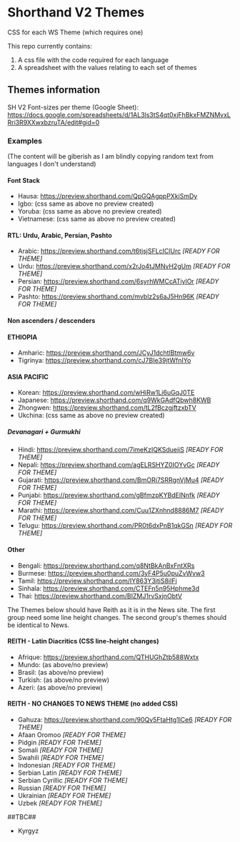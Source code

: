 # Shorthand V2 Themes

CSS for each WS Theme (which requires one)

This repo currently contains:
1. A css file with the code required for each language
2. A spreadsheet with the values relating to each set of themes


## Themes information

SH V2 Font-sizes per theme (Google Sheet):
https://docs.google.com/spreadsheets/d/1AL3ls3tS4qt0xjFhBkxFMZNMvxLRri3R9XXwxbzruTA/edit#gid=0

### Examples
(The content will be giberish as I am blindly copying random text from languages I don't understand)


#### Font Stack

- Hausa: https://preview.shorthand.com/QpGQAgppPXkiSmDy
- Igbo: (css same as above no preview created)
- Yoruba: (css same as above no preview created)
- Vietnamese: (css same as above no preview created)

#### RTL: Urdu, Arabic, Persian, Pashto
- Arabic: https://preview.shorthand.com/t6tjsjSFLcIClUrc *[READY FOR THEME]*
- Urdu: https://preview.shorthand.com/x2rJo4tJMNvH2gUm *[READY FOR THEME]*
- Persian: https://preview.shorthand.com/6syrhWMCcATiylOr *[READY FOR THEME]*
- Pashto: https://preview.shorthand.com/mvblz2s6aJ5Hn96K *[READY FOR THEME]*

#### Non ascenders / descenders

#### ETHIOPIA
- Amharic: https://preview.shorthand.com/JCyJ1dchtlBtmw6v
- Tigrinya: https://preview.shorthand.com/cJ7BIe39jtWfnIYo

#### ASIA PACIFIC
- Korean: https://preview.shorthand.com/wHiRw1Li6uGqJ0TE
- Japanese: https://preview.shorthand.com/q9WkGAdfQbwh8KWB
- Zhongwen: https://preview.shorthand.com/tL2fBczgjftzxbTV
- Ukchina: (css same as above no preview created)

##### Devanagari + Gurmukhi

- Hindi: https://preview.shorthand.com/7imeKzIQKSdueiiS *[READY FOR THEME]*
- Nepali: https://preview.shorthand.com/agELRSHYZ0IOYvGc *[READY FOR THEME]*
- Gujarati: https://preview.shorthand.com/BmORj7SRRgnVjMu4 *[READY FOR THEME]*
- Punjabi: https://preview.shorthand.com/gBfmzpKYBdEINnfk *[READY FOR THEME]*
- Marathi: https://preview.shorthand.com/Cuu1ZXnhnd8886M7 *[READY FOR THEME]*
- Telugu: https://preview.shorthand.com/PR0t6dxPnB1qkGSn *[READY FOR THEME]*

#### Other

- Bengali: https://preview.shorthand.com/q8NtBkAnBxFntXRs
- Burmese: https://preview.shorthand.com/3yF4P5u0puZvWvw3
- Tamil: https://preview.shorthand.com/IY863Y3itiS8iIFi
- Sinhala: https://preview.shorthand.com/CTEFn5n95Hphme3d
- Thai: https://preview.shorthand.com/BIZMJ1rvSxjnObtV

The Themes below should have Reith as it is in the News site. The first group need some line height changes. The second group's themes should be identical to News.

#### REITH - Latin Diacritics (CSS line-height changes)
- Afrique: https://preview.shorthand.com/QTHUGhZtb588Wxtx
- Mundo: (as above/no preview)
- Brasil: (as above/no preview)
- Turkish: (as above/no preview)
- Azeri: (as above/no preview)

#### REITH - NO CHANGES TO NEWS THEME (no added CSS)

- Gahuza: https://preview.shorthand.com/90Qv5FtaHtg1lCe6 *[READY FOR THEME]*
- Afaan Oromoo *[READY FOR THEME]*
- Pidgin *[READY FOR THEME]*
- Somali *[READY FOR THEME]*
- Swahili *[READY FOR THEME]*
- Indonesian *[READY FOR THEME]*
- Serbian Latin *[READY FOR THEME]*
- Serbian Cyrillic *[READY FOR THEME]*
- Russian *[READY FOR THEME]*
- Ukrainian *[READY FOR THEME]*
- Uzbek *[READY FOR THEME]*

##TBC##
- Kyrgyz
